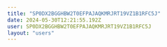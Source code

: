 ```yaml
---
title: "SP0DX2BGGHBW2T0EFPAJAQKMRJRT19VZ1B1RFC5J"
date: 2024-05-30T12:21:55.192Z
user: SP0DX2BGGHBW2T0EFPAJAQKMRJRT19VZ1B1RFC5J
layout: "users"
---
```

    